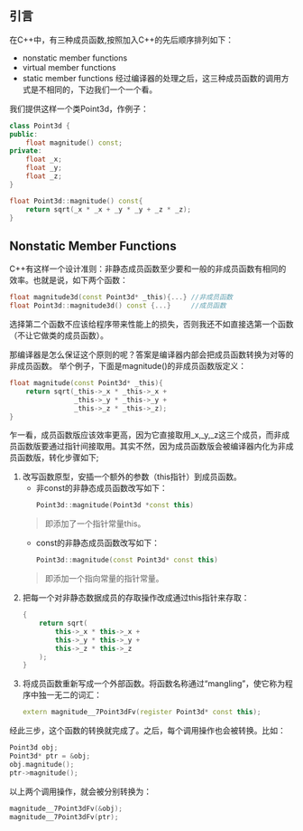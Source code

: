 ## 引言

在C++中，有三种成员函数,按照加入C++的先后顺序排列如下：
- nonstatic member functions
- virtual member functions
- static member functions
经过编译器的处理之后，这三种成员函数的调用方式是不相同的，下边我们一个一个看。

我们提供这样一个类Point3d，作例子：
```cpp
class Point3d {
public:
    float magnitude() const;
private:
    float _x;
    float _y;
    float _z;
}

float Point3d::magnitude() const{
    return sqrt(_x * _x + _y * _y + _z * _z);
}
```

## Nonstatic Member Functions

C++有这样一个设计准则：非静态成员函数至少要和一般的非成员函数有相同的效率。也就是说，如下两个函数：

```cpp
float magnitude3d(const Point3d* _this){...} //非成员函数
float Point3d::magnitude3d() const {...}     //成员函数
```
选择第二个函数不应该给程序带来性能上的损失，否则我还不如直接选第一个函数（不让它做类的成员函数）。

那编译器是怎么保证这个原则的呢？答案是编译器内部会把成员函数转换为对等的非成员函数。
举个例子，下面是magnitude()的非成员函数版定义：
```cpp
float magnitude(const Point3d* _this){
    return sqrt(_this->_x * _this->_x +
                _this->_y * _this->_y +
                _this->_z * _this->_z);
}
```
乍一看，成员函数版应该效率更高，因为它直接取用_x,_y,_z这三个成员，而非成员函数版要通过指针间接取用。其实不然，因为成员函数版会被编译器内化为非成员函数版，转化步骤如下;
1. 改写函数原型，安插一个额外的参数（this指针）到成员函数。
    - 非const的非静态成员函数改写如下：
        ```cpp
        Point3d::magnitude(Point3d *const this)
        ```
    > 即添加了一个指针常量this。
    - const的非静态成员函数改写如下：
        ```cpp
        Point3d::magnitude(const Point3d* const this)
        ```
    > 即添加一个指向常量的指针常量。
2. 把每一个对非静态数据成员的存取操作改成通过this指针来存取：
    ```cpp
    {
        return sqrt(
            this->_x * this->_x +
            this->_y * this->_y +
            this->_z * this->_z
        );
    }
    ```
3. 将成员函数重新写成一个外部函数。将函数名称通过“mangling”，使它称为程序中独一无二的词汇：
    ```cpp
    extern magnitude__7Point3dFv(register Point3d* const this);
    ```
经此三步，这个函数的转换就完成了。之后，每个调用操作也会被转换。比如：
```cpp
Point3d obj;
Point3d* ptr = &obj;
obj.magnitude();
ptr->magnitude();
```
以上两个调用操作，就会被分别转换为：
```cpp
magnitude__7Point3dFv(&obj);
magnitude__7Point3dFv(ptr);
```